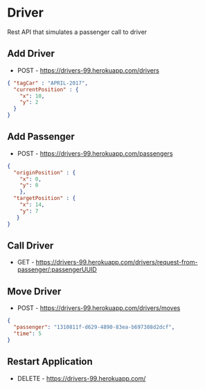 # Driver
Rest API that simulates a passenger call to driver

## Add Driver

* POST - https://drivers-99.herokuapp.com/drivers

```json
{ "tagCar" : "APRIL-2017",
  "currentPosition" : {
    "x": 10,
    "y": 2
  }
}
```

## Add Passenger

* POST - https://drivers-99.herokuapp.com/passengers

```json
{ 
  "originPosition" : {
    "x": 0,
    "y": 0
	},
  "targetPosition" : {
    "x": 14,
    "y": 7
   }
}
```
## Call Driver

* GET - https://drivers-99.herokuapp.com/drivers/request-from-passenger/:passengerUUID

## Move Driver

* POST - https://drivers-99.herokuapp.com/drivers/moves

```json
{
  "passenger": "1310811f-d629-4890-83ea-b697388d2dcf",
  "time": 5
}
```
## Restart Application

* DELETE - https://drivers-99.herokuapp.com/
